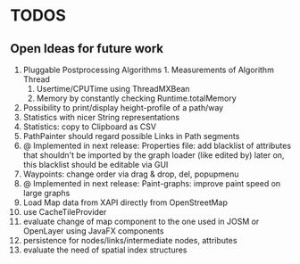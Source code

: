# TODOS #

## Open Ideas for future work ##
  1. Pluggable Postprocessing Algorithms
    1. Measurements of Algorithm Thread
      1. Usertime/CPUTime using ThreadMXBean
      1. Memory by constantly checking Runtime.totalMemory
  1. Possibility to print/display height-profile of a path/way
  1. Statistics with nicer String representations
  1. Statistics: copy to Clipboard as CSV
  1. PathPainter should regard possible Links in Path segments
  1. @ Implemented in next release: Properties file: add blacklist of attributes that shouldn't be imported by the graph loader (like edited by) later on, this blacklist should be editable via GUI
  1. Waypoints: change order via drag & drop, del, popupmenu
  1. @ Implemented in next release: Paint-graphs: improve paint speed on large graphs
  1. Load Map data from XAPI directly from OpenStreetMap
  1. use CacheTileProvider
  1. evaluate change of map component to the one used in JOSM or OpenLayer using JavaFX components
  1. persistence for nodes/links/intermediate nodes, attributes
  1. evaluate the need of spatial index structures